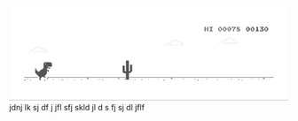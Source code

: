 ![image](https://github.com/sudimuk2017/qwaszx/blob/main/dino.gif)
jdnj lk  sj  df   j   jfl    sfj  skld  jl  d  s   fj   sj    dl  jflf

